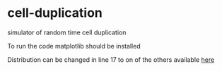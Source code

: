 # cell-duplication
simulator of random time cell duplication

To run the code matplotlib should be installed

Distribution can be changed in line 17 to on of the others available [here](https://docs.python.org/3/library/random.html#random.betavariate)
